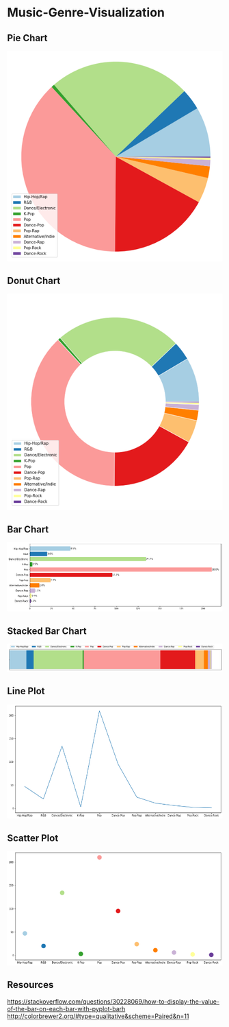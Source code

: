 # Music-Genre-Visualization

## Pie Chart
![](pictures/pie.png)

## Donut Chart
![](pictures/donut.png)

## Bar Chart
![](pictures/bar.png)

## Stacked Bar Chart
![](pictures/stacked.png)

## Line Plot
![](pictures/line.png)

## Scatter Plot
![](pictures/scatter.png)

## Resources
https://stackoverflow.com/questions/30228069/how-to-display-the-value-of-the-bar-on-each-bar-with-pyplot-barh  
http://colorbrewer2.org/#type=qualitative&scheme=Paired&n=11
